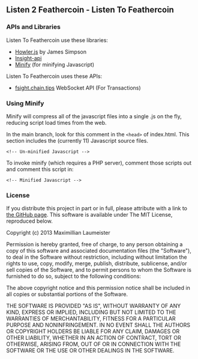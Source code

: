 ## Listen 2 Feathercoin - Listen To Feathercoin  

### APIs and Libraries  
  
Listen To Feathercoin use these libraries:
  
* [Howler.js](http://goldfirestudios.com/blog/104/howler.js-Modern-Web-Audio-Javascript-Library) by James Simpson
* [Insight-api](http://insight.is/ )
* [Minify](https://code.google.com/p/minify/) (for minifying Javascript)
  
Listen To Feathercoin uses these APIs:
  
* [fsight.chain.tips](http://fsight.chain.tips/) WebSocket API (For Transactions)
  
### Using Minify   
  
Minify will compress all of the javascript files into a single .js on the fly, reducing script load times from the web.
  
In the main branch, look for this comment in the ```<head>``` of index.html. This section includes the (currently 11) Javascript source files.
  
    <!-- Un-minified Javascript -->
  
To invoke minify (which requires a PHP server), comment those scripts out and comment this script in:
  
    <!-- Minified Javascript -->
  
### License 
  
If you distribute this project in part or in full, please attribute with a link to [the GitHub page](https://github.com/MaxLaumeister/Listen-To-Bitcoin). This software is available under The MIT License, reproduced below.
  
Copyright (c) 2013 Maximillian Laumeister  
  
Permission is hereby granted, free of charge, to any person obtaining a copy of this software and associated documentation files (the "Software"), to deal in the Software without restriction, including without limitation the rights to use, copy, modify, merge, publish, distribute, sublicense, and/or sell copies of the Software, and to permit persons to whom the Software is furnished to do so, subject to the following conditions:

The above copyright notice and this permission notice shall be included in all copies or substantial portions of the Software.

THE SOFTWARE IS PROVIDED "AS IS", WITHOUT WARRANTY OF ANY KIND, EXPRESS OR IMPLIED, INCLUDING BUT NOT LIMITED TO THE WARRANTIES OF MERCHANTABILITY, FITNESS FOR A PARTICULAR PURPOSE AND NONINFRINGEMENT. IN NO EVENT SHALL THE AUTHORS OR COPYRIGHT HOLDERS BE LIABLE FOR ANY CLAIM, DAMAGES OR OTHER LIABILITY, WHETHER IN AN ACTION OF CONTRACT, TORT OR OTHERWISE, ARISING FROM, OUT OF OR IN CONNECTION WITH THE SOFTWARE OR THE USE OR OTHER DEALINGS IN THE SOFTWARE.
